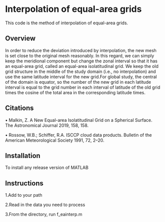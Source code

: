 # Interpolation of equal-area grids
This code is the method of interpolation of equal-area grids.

## Overview
In order to reduce the deviation introduced by interpolation, the new mesh is set close to the original mesh reasonably. In this regard, we can simply keep the meridional component but change the zonal interval so that it has an equal-area grid, called an equal-area isolatitudinal grid. We keep the old grid structure in the middle of the study domain (i.e., no interpolation) and use the same latitude interval for the new grid.For global study, the central of the domain is equator, so the number of the new grid in each latitude interval is equal to the grid number in each interval of latitude of the old grid times the cosine of the total area in the corresponding latitude times.

## Citations
• Malkin, Z. A New Equal-area Isolatitudinal Grid on a Spherical Surface. The Astronomical Journal 2019, 158, 158. 

• Rossow, W.B.; Schiffer, R.A. ISCCP cloud data products. Bulletin of the American Meteorological Society 1991, 72, 2–20.

## Installation
To install any release version of MATLAB

## Instructions
1.Add to your path

2.Read in the data you need to process

3.From the directory, run f_eainterp.m
